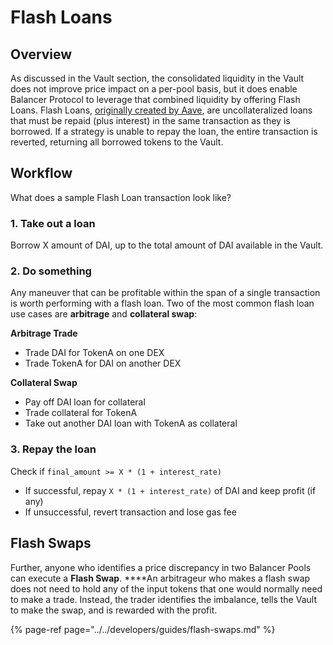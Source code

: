 # Flash Loans

## Overview

As discussed in the Vault section, the consolidated liquidity in the Vault does not improve price impact on a per-pool basis, but it does enable Balancer Protocol to leverage that combined liquidity by offering Flash Loans. Flash Loans, [originally created by Aave](https://aave.com/flash-loans/), are uncollateralized loans that must be repaid \(plus interest\) in the same transaction as they is borrowed. If a strategy is unable to repay the loan, the entire transaction is reverted, returning all borrowed tokens to the Vault.

## Workflow

What does a sample Flash Loan transaction look like?

### 1. Take out a loan

Borrow X amount of DAI, up to the total amount of DAI available in the Vault.

### 2. Do something

Any maneuver that can be profitable within the span of a single transaction is worth performing with a flash loan. Two of the most common flash loan use cases are **arbitrage** and **collateral swap**:

**Arbitrage Trade**

* Trade DAI for TokenA on one DEX
* Trade TokenA for DAI on another DEX

**Collateral Swap**

* Pay off DAI loan for collateral
* Trade collateral for TokenA
* Take out another DAI loan with TokenA as collateral

### 3. Repay the loan

Check if `final_amount >= X * (1 + interest_rate)`

* If successful, repay `X * (1 + interest_rate)` of DAI and keep profit \(if any\)
* If unsuccessful, revert transaction and lose gas fee

## Flash Swaps

Further, anyone who identifies a price discrepancy in two Balancer Pools can execute a **Flash Swap**. ****An arbitrageur who makes a flash swap does not need to hold any of the input tokens that one would normally need to make a trade. Instead, the trader identifies the imbalance, tells the Vault to make the swap, and is rewarded with the profit.

{% page-ref page="../../developers/guides/flash-swaps.md" %}

